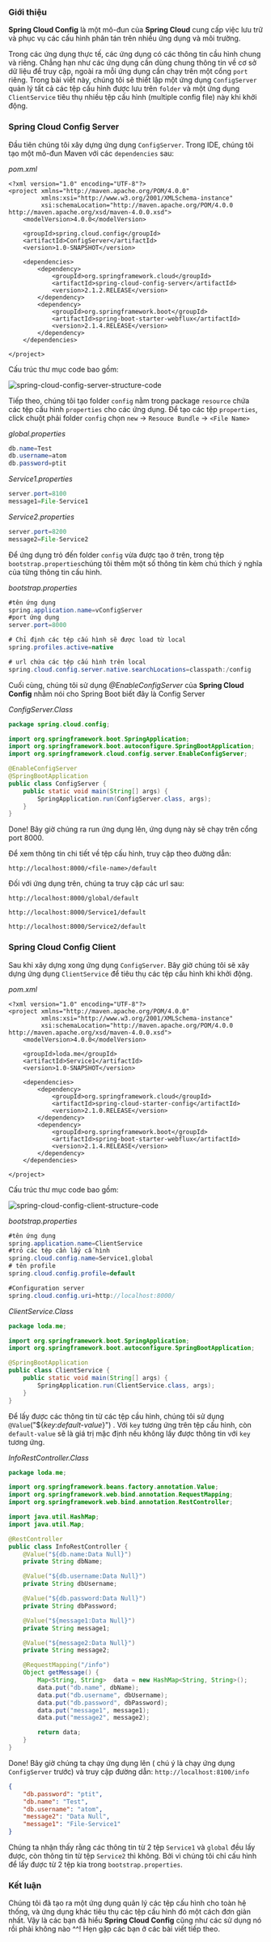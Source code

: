

### Giới thiệu
**Spring Cloud Config** là một mô-đun của **Spring Cloud** cung cấp việc lưu trữ và phục vụ các cấu hình phân tán trên nhiều ứng dụng và môi trường.

Trong các ứng dụng thực tế, các ứng dụng có các thông tin cầu hình chung và riêng. Chẳng hạn như các ứng dụng cần dùng chung thông tin về cơ sở dữ liệu để truy cập, ngoài ra mỗi ứng dụng cần chạy trên một cổng `port` riêng. Trong bài viết này, chúng tôi sẽ thiết lập một ứng dụng `ConfigServer` quản lý tất cả các tệp cấu hình được lưu trên `folder` và một ứng dụng `ClientService` tiêu thụ nhiều tệp cấu hình (multiple config file) này khi khởi động.

### Spring Cloud Config Server
Đầu tiên chúng tôi xây dựng ứng dụng `ConfigServer`. Trong IDE, chúng tôi tạo một mô-đun Maven với các `dependencies` sau:

_pom.xml_

```
<?xml version="1.0" encoding="UTF-8"?>
<project xmlns="http://maven.apache.org/POM/4.0.0"
         xmlns:xsi="http://www.w3.org/2001/XMLSchema-instance"
         xsi:schemaLocation="http://maven.apache.org/POM/4.0.0 http://maven.apache.org/xsd/maven-4.0.0.xsd">
    <modelVersion>4.0.0</modelVersion>

    <groupId>spring.cloud.config</groupId>
    <artifactId>ConfigServer</artifactId>
    <version>1.0-SNAPSHOT</version>

    <dependencies>
        <dependency>
            <groupId>org.springframework.cloud</groupId>
            <artifactId>spring-cloud-config-server</artifactId>
            <version>2.1.2.RELEASE</version>
        </dependency>
        <dependency>
            <groupId>org.springframework.boot</groupId>
            <artifactId>spring-boot-starter-webflux</artifactId>
            <version>2.1.4.RELEASE</version>
        </dependency>
    </dependencies>

</project>
```
Cấu trúc thư mục code bao gồm:

![spring-cloud-config-server-structure-code](https://raw.githubusercontent.com/lean2708/Learn_Spring_Boot/master/docs/image2/con1.webp)

Tiếp theo, chúng tôi tạo folder `config` nằm trong package `resource` chứa các tệp cấu hình `properties` cho các ứng dụng. Để tạo các tệp `properties`, click chuột phải folder `config` chọn `new` -> `Resouce Bundle` -> `<File Name>`

_global.properties_

```java
db.name=Test
db.username=atom
db.password=ptit
```

_Service1.properties_

```java
server.port=8100
message1=File-Service1
```

_Service2.properties_

```java
server.port=8200
message2=File-Service2
```
Để ứng dụng trỏ đến folder `config` vừa được tạo ở trên, trong tệp `bootstrap.properties`chúng tôi thêm một số thông tin kèm chú thích ý nghĩa của từng thông tin cấu hình.

_bootstrap.properties_

```java
#tên ứng dụng
spring.application.name=vConfigServer
#port ứng dụng
server.port=8000

# Chỉ định các tệp cấu hình sẽ được load từ local
spring.profiles.active=native

# url chứa các tệp cấu hình trên local
spring.cloud.config.server.native.searchLocations=classpath:/config
```
Cuối cùng, chúng tôi sử dụng _@EnableConfigServer_ của **Spring Cloud Config** nhằm nói cho Spring Boot biết đây là Config Server

_ConfigServer.Class_

```java
package spring.cloud.config;

import org.springframework.boot.SpringApplication;
import org.springframework.boot.autoconfigure.SpringBootApplication;
import org.springframework.cloud.config.server.EnableConfigServer;

@EnableConfigServer
@SpringBootApplication
public class ConfigServer {
    public static void main(String[] args) {
        SpringApplication.run(ConfigServer.class, args);
    }
}
```
Done! Bây giờ chúng ra run ứng dụng lên, ứng dụng này sẽ chạy trên cổng port 8000.

Để xem thông tin chi tiết về tệp cấu hình, truy cập theo đường dẫn: 

`http://localhost:8000/<file-name>/default`

Đối với ứng dụng trên, chúng ta truy cập các url sau:

`http://localhost:8000/global/default`

`http://localhost:8000/Service1/default`

`http://localhost:8000/Service2/default`

### Spring Cloud Config Client

Sau khi xây dựng xong ứng dụng `ConfigServer`. Bây giờ chúng tôi sẽ xây dựng ứng dụng `ClientService` để tiêu thụ các tệp cấu hình khi khởi động.

_pom.xml_

```
<?xml version="1.0" encoding="UTF-8"?>
<project xmlns="http://maven.apache.org/POM/4.0.0"
         xmlns:xsi="http://www.w3.org/2001/XMLSchema-instance"
         xsi:schemaLocation="http://maven.apache.org/POM/4.0.0 http://maven.apache.org/xsd/maven-4.0.0.xsd">
    <modelVersion>4.0.0</modelVersion>

    <groupId>loda.me</groupId>
    <artifactId>Service1</artifactId>
    <version>1.0-SNAPSHOT</version>

    <dependencies>
        <dependency>
            <groupId>org.springframework.cloud</groupId>
            <artifactId>spring-cloud-starter-config</artifactId>
            <version>2.1.0.RELEASE</version>
        </dependency>
        <dependency>
            <groupId>org.springframework.boot</groupId>
            <artifactId>spring-boot-starter-webflux</artifactId>
            <version>2.1.4.RELEASE</version>
        </dependency>
    </dependencies>

</project>
```

Cấu trúc thư mục code bao gồm:

![spring-cloud-config-client-structure-code](https://raw.githubusercontent.com/lean2708/Learn_Spring_Boot/master/docs/image2/con2.webp)

_bootstrap.properties_

```java
#tên ứng dụng
spring.application.name=ClientService
#trỏ các tệp cần lấy cấ hình
spring.cloud.config.name=Service1,global
# tên profile
spring.cloud.config.profile=default

#Configuration server
spring.cloud.config.uri=http://localhost:8000/
```
_ClientService.Class_

```java
package loda.me;

import org.springframework.boot.SpringApplication;
import org.springframework.boot.autoconfigure.SpringBootApplication;

@SpringBootApplication
public class ClientService {
    public static void main(String[] args) {
        SpringApplication.run(ClientService.class, args);
    }
}
```
Để lấy được các thông tin từ các tệp cầu hình, chúng tôi sử dụng `@Value`("${_key_:_default-value_}") . Với `key` tương ứng trên tệp cấu hình, còn `default-value` sẽ là giá trị mặc định nếu không lấy được thông tin với `key` tương ứng.

_InfoRestController.Class_

```java
package loda.me;

import org.springframework.beans.factory.annotation.Value;
import org.springframework.web.bind.annotation.RequestMapping;
import org.springframework.web.bind.annotation.RestController;

import java.util.HashMap;
import java.util.Map;

@RestController
public class InfoRestController {
    @Value("${db.name:Data Null}")
    private String dbName;

    @Value("${db.username:Data Null}")
    private String dbUsername;

    @Value("${db.password:Data Null}")
    private String dbPassword;

    @Value("${message1:Data Null}")
    private String message1;

    @Value("${message2:Data Null}")
    private String message2;

    @RequestMapping("/info")
    Object getMessage() {
        Map<String, String>  data = new HashMap<String, String>();
        data.put("db.name", dbName);
        data.put("db.username", dbUsername);
        data.put("db.password", dbPassword);
        data.put("message1", message1);
        data.put("message2", message2);

        return data;
    }
}
```
Done! Bây giờ chúng ta chạy ứng dụng lên ( chú ý là chạy ứng dụng `ConfigServer` trước) và truy cập đường dẫn: `http://localhost:8100/info`

```json
{
    "db.password": "ptit",
    "db.name": "Test",
    "db.username": "atom",
    "message2": "Data Null",
    "message1": "File-Service1"
}
```
Chúng ta nhận thấy rằng các thông tin từ 2 tệp `Service1` và `global` đều lấy được, còn thông tin từ tệp `Service2` thì không. Bởi vì chúng tôi chỉ cấu hình để lấy được từ 2 tệp kia trong `bootstrap.properties`.

### Kết luận
Chúng tôi đã tạo ra một ứng dụng quản lý các tệp cấu hình cho toàn hệ thống, và ứng dụng khác tiêu thụ các tệp cấu hình đó một cách đơn giản nhất. Vậy là các bạn đã hiểu **Spring Cloud Config** cũng như các sử dụng nó rồi phải không nào ^^! Hẹn gặp các bạn ở các bài viết tiếp theo.
